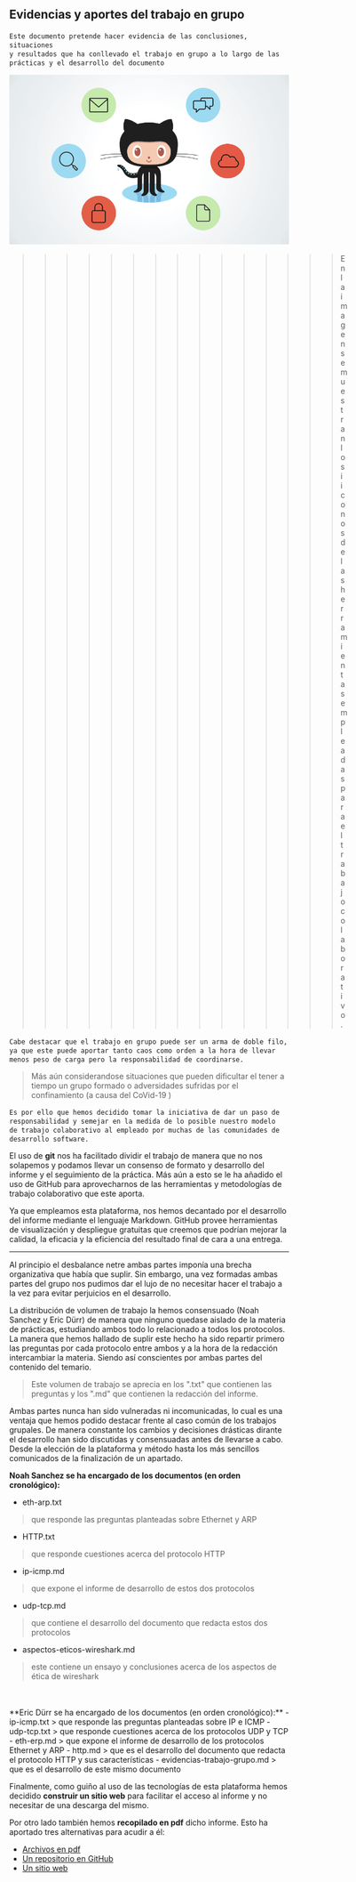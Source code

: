 ## Evidencias y aportes del trabajo en grupo

    Este documento pretende hacer evidencia de las conclusiones, situaciones
    y resultados que ha conllevado el trabajo en grupo a lo largo de las
    prácticas y el desarrollo del documento


![head image](github.png "imagen que refleja la suite usada para el desarrollo")
>>>>>>>>>>>>>>> En la imagen se muestran los iiconos de las herramientas empleadas para el trabajo colaborativo.




    Cabe destacar que el trabajo en grupo puede ser un arma de doble filo,
    ya que este puede aportar tanto caos como orden a la hora de llevar 
    menos peso de carga pero la responsabilidad de coordinarse.

> Más aún considerandose situaciones que pueden dificultar el tener a tiempo
> un grupo formado o adversidades sufridas por el confinamiento
> (a causa del CoVid-19 )

    Es por ello que hemos decidido tomar la iniciativa de dar un paso de
    responsabilidad y semejar en la medida de lo posible nuestro modelo
    de trabajo colaborativo al empleado por muchas de las comunidades de 
    desarrollo software.

El uso de **git** nos ha facilitado dividir el trabajo de manera que no nos
solapemos y podamos llevar un consenso de formato y desarrollo del informe y 
el seguimiento de la práctica. Más aún a esto se le ha añadido el uso de 
GitHub para aprovecharnos de las herramientas y metodologías de trabajo 
colaborativo que este aporta.

Ya que empleamos esta plataforma, nos hemos decantado por el desarrollo del
informe mediante el lenguaje Markdown. GitHub provee herramientas de 
visualización y despliegue gratuitas que creemos que podrían mejorar la calidad,
la eficacia y la eficiencia del resultado final de cara a una entrega.

***

Al principio el desbalance netre ambas partes imponía una brecha organizativa que 
había que suplir. Sin embargo, una vez formadas ambas partes del grupo nos pudimos
dar el lujo de no necesitar hacer el trabajo a la vez para evitar perjuicios en el
desarrollo.

La distribución de volumen de trabajo la hemos consensuado (Noah Sanchez y Eric Dürr)
de manera que ninguno quedase aislado de la materia de prácticas, estudiando ambos
todo lo relacionado a todos los protocolos. La manera que hemos hallado de suplir este
hecho ha sido repartir primero las preguntas por cada protocolo entre ambos y a la hora
de la redacción intercambiar la materia. Siendo así conscientes por ambas partes del 
contenido del temario.

> Este volumen de trabajo se aprecia en los ".txt" que contienen las preguntas y los ".md"
> que contienen la redacción del informe.

Ambas partes nunca han sido vulneradas ni incomunicadas, lo cual es una ventaja que hemos 
podido destacar frente al caso común de los trabajos grupales. De manera constante los
cambios y decisiones drásticas dirante el desarrollo han sido discutidas y consensuadas 
antes de llevarse a cabo. Desde la elección de la plataforma y método hasta los más 
sencillos comunicados de la finalización de un apartado.

**Noah Sanchez se ha encargado de los documentos (en orden cronológico):**

- eth-arp.txt
> que responde las preguntas planteadas sobre Ethernet y ARP
- HTTP.txt
> que responde cuestiones acerca del protocolo HTTP
- ip-icmp.md
> que expone el informe de desarrollo de estos dos protocolos
- udp-tcp.md
> que contiene el desarrollo del documento que redacta estos dos protocolos 
- aspectos-eticos-wireshark.md
> este contiene un ensayo y conclusiones acerca de los aspectos de ética de wireshark

<br>
<br>
**Eric Dürr se ha encargado de los documentos (en orden cronológico):**
- ip-icmp.txt
> que responde las preguntas planteadas sobre IP e ICMP
- udp-tcp.txt
> que responde cuestiones acerca de los protocolos UDP y TCP
- eth-erp.md
> que expone el informe de desarrollo de los protocolos Ethernet y ARP
- http.md
> que es el desarrollo del documento que redacta el protocolo HTTP y sus características 
- evidencias-trabajo-grupo.md
> que es el desarrollo de este mismo documento



Finalmente, como guiño al uso de las tecnologías de esta plataforma hemos decidido **construir un sitio web** para facilitar el acceso al informe y no necesitar de una descarga del mismo.

Por otro lado también hemos **recopilado en pdf** dicho informe. Esto ha aportado tres 
alternativas para acudir a él:

- [Archivos en pdf](./informe_pdf)
- [Un repositorio en GitHub](https://github.com/EricDS-INFO/RSD-INFORME-1/) 
- [Un sitio web](https://ericds-info.github.io/RSD-INFORME-1/)
